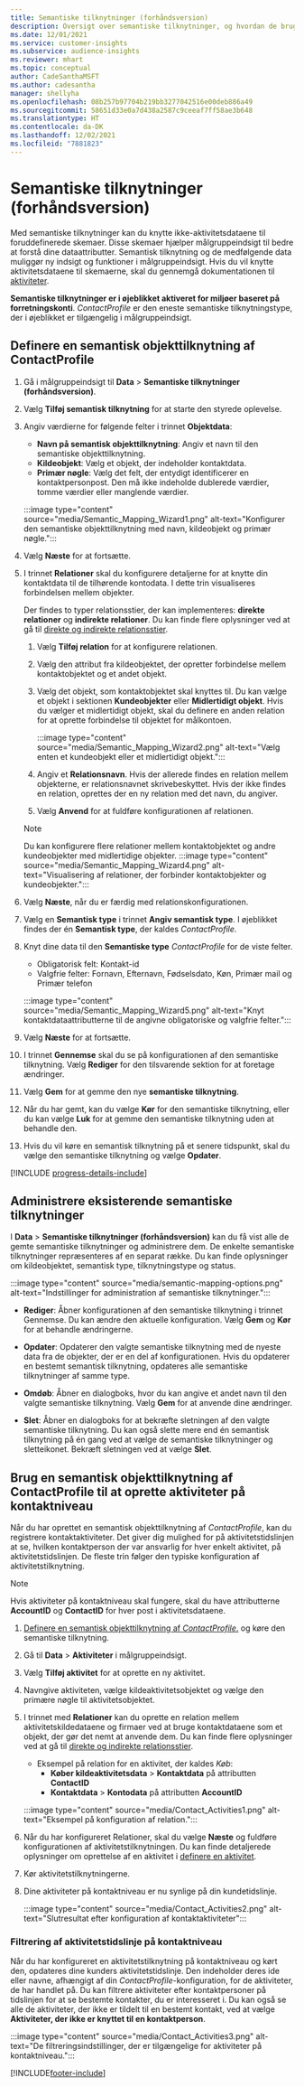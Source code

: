 ```yaml
---
title: Semantiske tilknytninger (forhåndsversion)
description: Oversigt over semantiske tilknytninger, og hvordan de bruges.
ms.date: 12/01/2021
ms.service: customer-insights
ms.subservice: audience-insights
ms.reviewer: mhart
ms.topic: conceptual
author: CadeSanthaMSFT
ms.author: cadesantha
manager: shellyha
ms.openlocfilehash: 08b257b97704b219bb3277042516e00deb886a49
ms.sourcegitcommit: 58651d33e0a7d438a2587c9ceeaf7ff58ae3b648
ms.translationtype: HT
ms.contentlocale: da-DK
ms.lasthandoff: 12/02/2021
ms.locfileid: "7881823"
---
```

# <a name="semantic-mappings-preview"></a>Semantiske tilknytninger (forhåndsversion)

Med semantiske tilknytninger kan du knytte ikke-aktivitetsdataene til foruddefinerede skemaer. Disse skemaer hjælper målgruppeindsigt til bedre at forstå dine dataattributter. Semantisk tilknytning og de medfølgende data muliggør ny indsigt og funktioner i målgruppeindsigt. Hvis du vil knytte aktivitetsdataene til skemaerne, skal du gennemgå dokumentationen til [aktiviteter](activities.md).

**Semantiske tilknytninger er i øjeblikket aktiveret for miljøer baseret på forretningskonti**. *ContactProfile* er den eneste semantiske tilknytningstype, der i øjeblikket er tilgængelig i målgruppeindsigt.

## <a name="define-a-contactprofile-semantic-entity-mapping"></a>Definere en semantisk objekttilknytning af ContactProfile

1. Gå i målgruppeindsigt til **Data** > **Semantiske tilknytninger (forhåndsversion)**.

1. Vælg **Tilføj semantisk tilknytning** for at starte den styrede oplevelse.

1. Angiv værdierne for følgende felter i trinnet **Objektdata**:

   - **Navn på semantisk objekttilknytning**: Angiv et navn til den semantiske objekttilknytning.
   - **Kildeobjekt**: Vælg et objekt, der indeholder kontaktdata.
   - **Primær nøgle**: Vælg det felt, der entydigt identificerer en kontaktpersonpost. Den må ikke indeholde dublerede værdier, tomme værdier eller manglende værdier.

   :::image type="content" source="media/Semantic_Mapping_Wizard1.png" alt-text="Konfigurer den semantiske objekttilknytning med navn, kildeobjekt og primær nøgle.":::

1. Vælg **Næste** for at fortsætte.

1. I trinnet **Relationer** skal du konfigurere detaljerne for at knytte din kontaktdata til de tilhørende kontodata. I dette trin visualiseres forbindelsen mellem objekter.  

   Der findes to typer relationsstier, der kan implementeres: **direkte relationer** og **indirekte relationer**. Du kan finde flere oplysninger ved at gå til [direkte og indirekte relationsstier](relationships.md#relationship-paths).

   1. Vælg **Tilføj relation** for at konfigurere relationen.
   1. Vælg den attribut fra kildeobjektet, der opretter forbindelse mellem kontaktobjektet og et andet objekt.
   1. Vælg det objekt, som kontaktobjektet skal knyttes til. Du kan vælge et objekt i sektionen **Kundeobjekter** eller **Midlertidigt objekt**. Hvis du vælger et midlertidigt objekt, skal du definere en anden relation for at oprette forbindelse til objektet for målkontoen.

      :::image type="content" source="media/Semantic_Mapping_Wizard2.png" alt-text="Vælg enten et kundeobjekt eller et midlertidigt objekt.":::

   1. Angiv et **Relationsnavn**. Hvis der allerede findes en relation mellem objekterne, er relationsnavnet skrivebeskyttet. Hvis der ikke findes en relation, oprettes der en ny relation med det navn, du angiver.
   1. Vælg **Anvend** for at fuldføre konfigurationen af relationen.

   > [!NOTE]
   > Du kan konfigurere flere relationer mellem kontaktobjektet og andre kundeobjekter med midlertidige objekter.
   >  :::image type="content" source="media/Semantic_Mapping_Wizard4.png" alt-text="Visualisering af relationer, der forbinder kontaktobjekter og kundeobjekter.":::

1. Vælg **Næste**, når du er færdig med relationskonfigurationen.

1. Vælg en **Semantisk type** i trinnet **Angiv semantisk type**. I øjeblikket findes der én **Semantisk type**, der kaldes *ContactProfile*.

1. Knyt dine data til den **Semantiske type** *ContactProfile* for de viste felter.
   - Obligatorisk felt: Kontakt-id
   - Valgfrie felter: Fornavn, Efternavn, Fødselsdato, Køn, Primær mail og Primær telefon

   :::image type="content" source="media/Semantic_Mapping_Wizard5.png" alt-text="Knyt kontaktdataattributterne til de angivne obligatoriske og valgfrie felter.":::

1. Vælg **Næste** for at fortsætte.

1. I trinnet **Gennemse** skal du se på konfigurationen af den semantiske tilknytning. Vælg **Rediger** for den tilsvarende sektion for at foretage ændringer.

1. Vælg **Gem** for at gemme den nye **semantiske tilknytning**.

1. Når du har gemt, kan du vælge **Kør** for den semantiske tilknytning, eller du kan vælge **Luk** for at gemme den semantiske tilknytning uden at behandle den.

1. Hvis du vil køre en semantisk tilknytning på et senere tidspunkt, skal du vælge den semantiske tilknytning og vælge **Opdater**.

[!INCLUDE [progress-details-include](../includes/progress-details-pane.md)]

## <a name="manage-existing-semantic-mappings"></a>Administrere eksisterende semantiske tilknytninger

I **Data** > **Semantiske tilknytninger (forhåndsversion)** kan du få vist alle de gemte semantiske tilknytninger og administrere dem. De enkelte semantiske tilknytninger repræsenteres af en separat række. Du kan finde oplysninger om kildeobjektet, semantisk type, tilknytningstype og status.

:::image type="content" source="media/semantic-mapping-options.png" alt-text="Indstillinger for administration af semantiske tilknytninger.":::

- **Rediger**: Åbner konfigurationen af den semantiske tilknytning i trinnet Gennemse. Du kan ændre den aktuelle konfiguration. Vælg **Gem** og **Kør** for at behandle ændringerne.

- **Opdater**: Opdaterer den valgte semantiske tilknytning med de nyeste data fra de objekter, der er en del af konfigurationen. Hvis du opdaterer en bestemt semantisk tilknytning, opdateres alle semantiske tilknytninger af samme type.

- **Omdøb**: Åbner en dialogboks, hvor du kan angive et andet navn til den valgte semantiske tilknytning. Vælg **Gem** for at anvende dine ændringer.

- **Slet**: Åbner en dialogboks for at bekræfte sletningen af den valgte semantiske tilknytning. Du kan også slette mere end én semantisk tilknytning på én gang ved at vælge de semantiske tilknytninger og sletteikonet. Bekræft sletningen ved at vælge **Slet**.

## <a name="use-a-contactprofile-semantic-entity-mapping-to-create-contact-level-activities"></a>Brug en semantisk objekttilknytning af ContactProfile til at oprette aktiviteter på kontaktniveau

Når du har oprettet en semantisk objekttilknytning af *ContactProfile*, kan du registrere kontaktaktiviteter. Det giver dig mulighed for på aktivitetstidslinjen at se, hvilken kontaktperson der var ansvarlig for hver enkelt aktivitet, på aktivitetstidslinjen. De fleste trin følger den typiske konfiguration af aktivitetstilknytning.

   > [!NOTE]
   > Hvis aktiviteter på kontaktniveau skal fungere, skal du have attributterne **AccountID** og **ContactID** for hver post i aktivitetsdataene.

1. [Definere en semantisk objekttilknytning af *ContactProfile*.](#define-a-contactprofile-semantic-entity-mapping) og køre den semantiske tilknytning.

1. Gå til **Data** > **Aktiviteter** i målgruppeindsigt.

1. Vælg **Tilføj aktivitet** for at oprette en ny aktivitet.

1. Navngive aktiviteten, vælge kildeaktivitetsobjektet og vælge den primære nøgle til aktivitetsobjektet.

1. I trinnet med **Relationer** kan du oprette en relation mellem aktivitetskildedataene og firmaer ved at bruge kontaktdataene som et objekt, der gør det nemt at anvende dem. Du kan finde flere oplysninger ved at gå til [direkte og indirekte relationsstier](relationships.md#relationship-paths).
   - Eksempel på relation for en aktivitet, der kaldes *Køb*:
      - **Køber kildeaktivitetsdata** > **Kontaktdata** på attributten **ContactID**
      - **Kontaktdata** > **Kontodata** på attributten **AccountID**

   :::image type="content" source="media/Contact_Activities1.png" alt-text="Eksempel på konfiguration af relation.":::

1. Når du har konfigureret Relationer, skal du vælge **Næste** og fuldføre konfigurationen af aktivitetstilknytningen. Du kan finde detaljerede oplysninger om oprettelse af en aktivitet i [definere en aktivitet](activities.md).

1. Kør aktivitetstilknytningerne.

1. Dine aktiviteter på kontaktniveau er nu synlige på din kundetidslinje.

   :::image type="content" source="media/Contact_Activities2.png" alt-text="Slutresultat efter konfiguration af kontaktaktiviteter":::

### <a name="contact-level-activity-timeline-filtering"></a>Filtrering af aktivitetstidslinje på kontaktniveau

Når du har konfigureret en aktivitetstilknytning på kontaktniveau og kørt den, opdateres dine kunders aktivitetstidslinje. Den indeholder deres ide eller navne, afhængigt af din *ContactProfile*-konfiguration, for de aktiviteter, de har handlet på. Du kan filtrere aktiviteter efter kontaktpersoner på tidslinjen for at se bestemte kontakter, du er interesseret i. Du kan også se alle de aktiviteter, der ikke er tildelt til en bestemt kontakt, ved at vælge **Aktiviteter, der ikke er knyttet til en kontaktperson**.

   :::image type="content" source="media/Contact_Activities3.png" alt-text="De filtreringsindstillinger, der er tilgængelige for aktiviteter på kontaktniveau.":::

[!INCLUDE[footer-include](../includes/footer-banner.md)]
